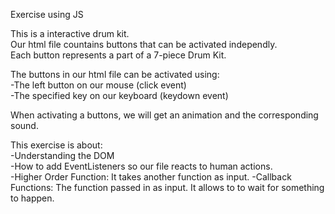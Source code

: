 Exercise using JS

This is a interactive drum kit.\
Our html file countains buttons that can be activated independly.\
Each button represents a part of a 7-piece Drum Kit.

The buttons in our html file can be activated using:\
-The left button on our mouse (click event)\
-The specified key on our keyboard (keydown event)

When activating a buttons, we will get an animation and the corresponding sound.

This exercise is about:\
-Understanding the DOM\
-How to add EventListeners so our file reacts to human actions.\
-Higher Order Function: It takes another function as input.
-Callback Functions: The function passed in as input. It allows to to wait for something to happen.

